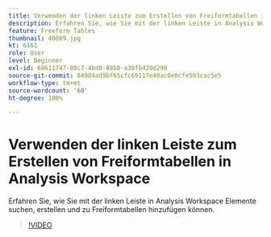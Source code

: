 ```yaml
---
title: Verwenden der linken Leiste zum Erstellen von Freiformtabellen in Analysis Workspace
description: Erfahren Sie, wie Sie mit der linken Leiste in Analysis Workspace Elemente suchen, erstellen und zu Freiformtabellen hinzufügen können.
feature: Freeform Tables
thumbnail: 40089.jpg
kt: 6161
role: User
level: Beginner
exl-id: 60611747-80c7-4bd0-88b8-a36fb420d290
source-git-commit: 84984ad9bf65cfc69117e40ac0e0cfe503cac5e5
workflow-type: tm+mt
source-wordcount: '60'
ht-degree: 100%

---
```


# Verwenden der linken Leiste zum Erstellen von Freiformtabellen in Analysis Workspace

Erfahren Sie, wie Sie mit der linken Leiste in Analysis Workspace Elemente suchen, erstellen und zu Freiformtabellen hinzufügen können.

>[!VIDEO](https://video.tv.adobe.com/v/40089/?quality=12&learn=on)
